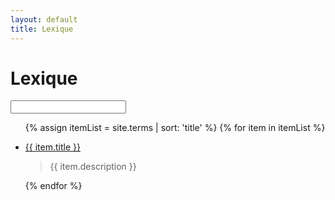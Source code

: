 ```yaml
---
layout: default
title: Lexique
---
```

<h1>Lexique</h1>

<input id="searchInput" type="text" role="search">

<ul class="accordion" id="termList">

{% assign itemList = site.terms | sort: 'title'  %}
{% for item in itemList %}
<li>
    <a id="{{ item.name }}" href="#{{ item.name }}" data-toggle="collapse" data-target="#content-{{ item.name }}" aria-expanded="false" aria-controls="content-{{ item.name }}">
        {{ item.title }}
    </a>
    <blockquote id="content-{{ item.name }}" aria-labelledby="{{ item.name }}" data-parent="#termList" class="collapse">
        <p>{{ item.description }}</p>
        <!--<p><a href="{{ item.url }}">Plus d'info...</a></p>-->
    </blockquote>
</li>
{% endfor %}
</ul>

<script type="text/javascript" src="/assets/terms.js"></script>
